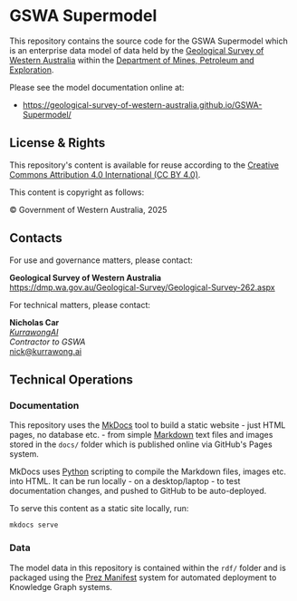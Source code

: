 # GSWA Supermodel

This repository contains the source code for the GSWA Supermodel which is an enterprise data model of data held by the [Geological Survey of Western Australia](https://www.wa.gov.au/organisation/department-of-mines-petroleum-and-exploration/geological-survey-of-western-australia) within the [Department of Mines, Petroleum and Exploration](https://www.wa.gov.au/organisation/department-of-mines-petroleum-and-exploration).

Please see the model documentation online at:

* <https://geological-survey-of-western-australia.github.io/GSWA-Supermodel/>

## License & Rights

This repository's content is available for reuse according to the [Creative Commons Attribution 4.0 International (CC BY 4.0)](https://creativecommons.org/licenses/by/4.0/).

This content is copyright as follows:

&copy; Government of Western Australia, 2025

## Contacts

For use and governance matters, please contact:

**Geological Survey of Western Australia**  
<https://dmp.wa.gov.au/Geological-Survey/Geological-Survey-262.aspx>

For technical matters, please contact:

**Nicholas Car**  
_[KurrawongAI](https://kurrawong.ai)_  
_Contractor to GSWA_  
<nick@kurrawong.ai>

## Technical Operations

### Documentation 

This repository uses the [MkDocs](https://www.mkdocs.org/) tool to build a static website - just HTML pages, no database etc. - from simple [Markdown](https://www.markdownguide.org/) text files and images stored in the `docs/` folder which is published online via GitHub's Pages system.

MkDocs uses [Python](https://www.python.org/) scripting to compile the Markdown files, images etc. into HTML. It can be run locally - on a desktop/laptop - to test documentation changes, and pushed to GitHub to be auto-deployed.

To serve this content as a static site locally, run:

`mkdocs serve`

### Data

The model data in this repository is contained within the `rdf/` folder and is packaged using the [Prez Manifest](https://prez.dev/manifest) system for automated deployment to Knowledge Graph systems.

